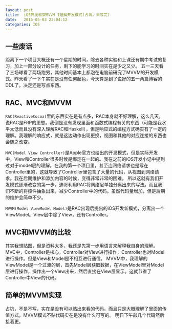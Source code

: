 ```yaml
---
layout: post
title:  iOS开发框架MVVM 1理解开发模式(占坑，未写完)
date:   2015-05-03 22:04:12
categories: IOS
---
```


一些废话
---
距离下一个项目大概还有一个星期的时间，除去各种实验和上课还有期中考试的复习，加上一部分设计的任务，剩下的能学习的时间实在是少之又少。
五一三天看了三场球看了两场跑男，其他时间基本上都泡在电脑前研究了MVVM的开发模式。昨天看了一下午实在是没有任何起色，今天算是到了说好的五一两篇博客的DDL了。决定还是写点东西。

RAC、MVC和MVVM
---
`RAC(ReactiveCocoa)`里的东西实在是有点多，RAC本身就不好理解，这么几天，说RAC是FRP的思想。我倒是没有发现里面和函数式编程有关的东西（可能是我水平太低而且没有深入理解RAC和Haskell），但是响应式的编程方式确实有了一定的理解。我理解的响应式，就是这边动作出现更换，视图和其他的对应连接的东西也会随之改变。

`MVC(Model View Controller)`是Apple官方也给出的开发模式，但是实际开发中，View和Controller很多时候是绑定在一起的。我在之前的iOS开发小记中提到过对于model层的理解。在我的第一个项目里，甚至连网络请求也是写在Controller里的，这就导致了Controller里包含了大量的代码，从视图到网络请求。我在后期维护和添加内容的时候，变得非常非常的困难。
所以这就有我们开发模式逐渐改变的第一步，迪哥利用RAC将网络层单独分离出来的写法。而且我们不断的将控件抽象出来，减少Controller中的代码。虽然代码量增加，但是后期的维护会简单不少。

`MVVM(Model ViewModel Model)`是RAC出现后提出的iOS开发新模式，分离出一个ViewModel。View层中除了View，还有Controller。

MVC和MVVM的比较
---
其实我想贴图，但是资料太多，我还是先第一步用语言来解释我自身的理解。
MVC中，Controller是核心，Controller对View进行操作，Controller也对Model进行操作。但是View和Model是不相互进行通信。
MVVM中，我理解的ViewModel是一个过渡的层，首先Model层获取数据，在ViewModel里对Model层进行操作，操作出一个View出来，然后直接在View层显示。这就节省了Controller中View的代码。

简单的MVVM实现
---
占坑，不是不写，实在是没有可以贴出来看的代码。而且只是大概理解了里面的传值方式，MVVM模式不贴代码实在是没有什么可写的。
明日下午敲几个代码然后接着更。
